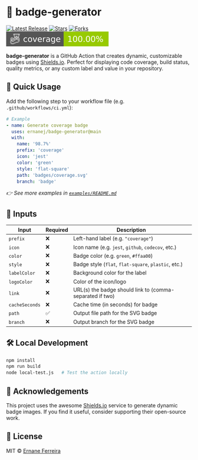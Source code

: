 # 📛 badge-generator

[![Latest Release](https://img.shields.io/github/v/release/ernanej/badge-generator)](https://github.com/ernanej/badge-generator/releases)
[![Stars](https://img.shields.io/github/stars/ernanej/badge-generator?style=social)](https://github.com/ernanej/badge-generator/stargazers)
[![Forks](https://img.shields.io/github/forks/ernanej/badge-generator?style=social)](https://github.com/ernanej/badge-generator/network/members)
![Coverage](badges/coverage.svg)

**badge-generator** is a GitHub Action that creates dynamic, customizable badges using [Shields.io](https://shields.io). Perfect for displaying code coverage, build status, quality metrics, or any custom label and value in your repository.

## 🚀 Quick Usage

Add the following step to your workflow file (e.g. `.github/workflows/ci.yml`):

```yaml
# Example
- name: Generate coverage badge
  uses: ernanej/badge-generator@main
  with:
    name: '98.7%'
    prefix: 'coverage'
    icon: 'jest'
    color: 'green'
    style: 'flat-square'
    path: 'badges/coverage.svg'
    branch: 'badge'
```

_👉 See more examples in [`examples/README.md`](examples/README.md)_

## 🔧 Inputs

| Input          | Required | Description                                              |
| -------------- | -------- | ---------------------------------------------------- |
| `prefix`       | ❌        | Left-hand label (e.g. `"coverage"`)                      |
| `icon`         | ❌        | Icon name (e.g. `jest`, `github`, `codecov`, etc.)       |
| `color`        | ❌        | Badge color (e.g. `green`, `#ffaa00`)                    |
| `style`        | ❌        | Badge style (`flat`, `flat-square`, `plastic`, etc.)     |
| `labelColor`   | ❌        | Background color for the label                           |
| `logoColor`    | ❌        | Color of the icon/logo                                   |
| `link`         | ❌        | URL(s) the badge should link to (comma-separated if two) |
| `cacheSeconds` | ❌        | Cache time (in seconds) for badge                        |
| `path`         | ✅        | Output file path for the SVG badge                       |
| `branch`       | ❌        | Output branch for the SVG badge                         |

## 🛠️ Local Development

```bash
npm install
npm run build
node local-test.js   # Test the action locally
```

## 🙏 Acknowledgements

This project uses the awesome [Shields.io](https://shields.io) service to generate dynamic badge images.
If you find it useful, consider supporting their open-source work.

## 📄 License

MIT © [Ernane Ferreira](https://github.com/ernanej)